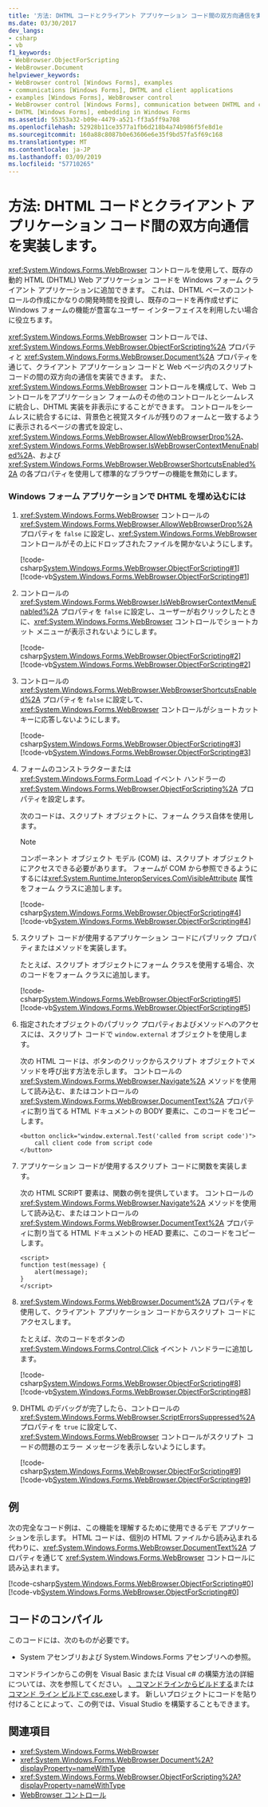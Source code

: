 ```yaml
---
title: '方法: DHTML コードとクライアント アプリケーション コード間の双方向通信を実装します。'
ms.date: 03/30/2017
dev_langs:
- csharp
- vb
f1_keywords:
- WebBrowser.ObjectForScripting
- WebBrowser.Document
helpviewer_keywords:
- WebBrowser control [Windows Forms], examples
- communications [Windows Forms], DHTML and client applications
- examples [Windows Forms], WebBrowser control
- WebBrowser control [Windows Forms], communication between DHTML and client application
- DHTML [Windows Forms], embedding in Windows Forms
ms.assetid: 55353a32-b09e-4479-a521-ff3a5ff9a708
ms.openlocfilehash: 52928b11ce3577a1fb6d218b4a74b986f5fe8d1e
ms.sourcegitcommit: 160a88c8087b0e63606e6e35f9bd57fa5f69c168
ms.translationtype: MT
ms.contentlocale: ja-JP
ms.lasthandoff: 03/09/2019
ms.locfileid: "57710265"
---
```

# <a name="how-to-implement-two-way-communication-between-dhtml-code-and-client-application-code"></a>方法: DHTML コードとクライアント アプリケーション コード間の双方向通信を実装します。
<xref:System.Windows.Forms.WebBrowser> コントロールを使用して、既存の動的 HTML (DHTML) Web アプリケーション コードを Windows フォーム クライアント アプリケーションに追加できます。 これは、DHTML ベースのコントロールの作成にかなりの開発時間を投資し、既存のコードを再作成せずに Windows フォームの機能が豊富なユーザー インターフェイスを利用したい場合に役立ちます。  
  
 <xref:System.Windows.Forms.WebBrowser> コントロールでは、<xref:System.Windows.Forms.WebBrowser.ObjectForScripting%2A> プロパティと <xref:System.Windows.Forms.WebBrowser.Document%2A> プロパティを通じて、クライアント アプリケーション コードと Web ページ内のスクリプト コードの間の双方向の通信を実装できます。 また、<xref:System.Windows.Forms.WebBrowser> コントロールを構成して、Web コントロールをアプリケーション フォームのその他のコントロールとシームレスに統合し、DHTML 実装を非表示にすることができます。 コントロールをシームレスに統合するには、背景色と視覚スタイルが残りのフォームと一致するように表示されるページの書式を設定し、<xref:System.Windows.Forms.WebBrowser.AllowWebBrowserDrop%2A>、<xref:System.Windows.Forms.WebBrowser.IsWebBrowserContextMenuEnabled%2A>、および <xref:System.Windows.Forms.WebBrowser.WebBrowserShortcutsEnabled%2A> の各プロパティを使用して標準的なブラウザーの機能を無効にします。  
  
### <a name="to-embed-dhtml-in-your-windows-forms-application"></a>Windows フォーム アプリケーションで DHTML を埋め込むには  
  
1.  <xref:System.Windows.Forms.WebBrowser> コントロールの <xref:System.Windows.Forms.WebBrowser.AllowWebBrowserDrop%2A> プロパティを `false` に設定し、<xref:System.Windows.Forms.WebBrowser> コントロールがその上にドロップされたファイルを開かないようにします。  
  
     [!code-csharp[System.Windows.Forms.WebBrowser.ObjectForScripting#1](~/samples/snippets/csharp/VS_Snippets_Winforms/System.Windows.Forms.WebBrowser.ObjectForScripting/CS/form1.cs#1)]
     [!code-vb[System.Windows.Forms.WebBrowser.ObjectForScripting#1](~/samples/snippets/visualbasic/VS_Snippets_Winforms/System.Windows.Forms.WebBrowser.ObjectForScripting/vb/form1.vb#1)]  
  
2.  コントロールの <xref:System.Windows.Forms.WebBrowser.IsWebBrowserContextMenuEnabled%2A> プロパティを `false` に設定し、ユーザーが右クリックしたときに、<xref:System.Windows.Forms.WebBrowser> コントロールでショートカット メニューが表示されないようにします。  
  
     [!code-csharp[System.Windows.Forms.WebBrowser.ObjectForScripting#2](~/samples/snippets/csharp/VS_Snippets_Winforms/System.Windows.Forms.WebBrowser.ObjectForScripting/CS/form1.cs#2)]
     [!code-vb[System.Windows.Forms.WebBrowser.ObjectForScripting#2](~/samples/snippets/visualbasic/VS_Snippets_Winforms/System.Windows.Forms.WebBrowser.ObjectForScripting/vb/form1.vb#2)]  
  
3.  コントロールの <xref:System.Windows.Forms.WebBrowser.WebBrowserShortcutsEnabled%2A> プロパティを `false` に設定して、<xref:System.Windows.Forms.WebBrowser> コントロールがショートカット キーに応答しないようにします。  
  
     [!code-csharp[System.Windows.Forms.WebBrowser.ObjectForScripting#3](~/samples/snippets/csharp/VS_Snippets_Winforms/System.Windows.Forms.WebBrowser.ObjectForScripting/CS/form1.cs#3)]
     [!code-vb[System.Windows.Forms.WebBrowser.ObjectForScripting#3](~/samples/snippets/visualbasic/VS_Snippets_Winforms/System.Windows.Forms.WebBrowser.ObjectForScripting/vb/form1.vb#3)]  
  
4.  フォームのコンストラクターまたは <xref:System.Windows.Forms.Form.Load> イベント ハンドラーの <xref:System.Windows.Forms.WebBrowser.ObjectForScripting%2A> プロパティを設定します。  
  
     次のコードは、スクリプト オブジェクトに、フォーム クラス自体を使用します。  
  
    > [!NOTE]
    >  コンポーネント オブジェクト モデル (COM) は、スクリプト オブジェクトにアクセスできる必要があります。 フォームが COM から参照できるようにするには<xref:System.Runtime.InteropServices.ComVisibleAttribute> 属性をフォーム クラスに追加します。  
  
     [!code-csharp[System.Windows.Forms.WebBrowser.ObjectForScripting#4](~/samples/snippets/csharp/VS_Snippets_Winforms/System.Windows.Forms.WebBrowser.ObjectForScripting/CS/form1.cs#4)]
     [!code-vb[System.Windows.Forms.WebBrowser.ObjectForScripting#4](~/samples/snippets/visualbasic/VS_Snippets_Winforms/System.Windows.Forms.WebBrowser.ObjectForScripting/vb/form1.vb#4)]  
  
5.  スクリプト コードが使用するアプリケーション コードにパブリック プロパティまたはメソッドを実装します。  
  
     たとえば、スクリプト オブジェクトにフォーム クラスを使用する場合、次のコードをフォーム クラスに追加します。  
  
     [!code-csharp[System.Windows.Forms.WebBrowser.ObjectForScripting#5](~/samples/snippets/csharp/VS_Snippets_Winforms/System.Windows.Forms.WebBrowser.ObjectForScripting/CS/form1.cs#5)]
     [!code-vb[System.Windows.Forms.WebBrowser.ObjectForScripting#5](~/samples/snippets/visualbasic/VS_Snippets_Winforms/System.Windows.Forms.WebBrowser.ObjectForScripting/vb/form1.vb#5)]  
  
6.  指定されたオブジェクトのパブリック プロパティおよびメソッドへのアクセスには、スクリプト コードで `window.external` オブジェクトを使用します。  
  
     次の HTML コードは、ボタンのクリックからスクリプト オブジェクトでメソッドを呼び出す方法を示します。 コントロールの <xref:System.Windows.Forms.WebBrowser.Navigate%2A> メソッドを使用して読み込む、またはコントロールの <xref:System.Windows.Forms.WebBrowser.DocumentText%2A> プロパティに割り当てる HTML ドキュメントの BODY 要素に、このコードをコピーします。  
  
    ```  
    <button onclick="window.external.Test('called from script code')">  
        call client code from script code  
    </button>  
    ```  
  
7.  アプリケーション コードが使用するスクリプト コードに関数を実装します。  
  
     次の HTML SCRIPT 要素は、関数の例を提供しています。 コントロールの <xref:System.Windows.Forms.WebBrowser.Navigate%2A> メソッドを使用して読み込む、またはコントロールの <xref:System.Windows.Forms.WebBrowser.DocumentText%2A> プロパティに割り当てる HTML ドキュメントの HEAD 要素に、このコードをコピーします。  
  
    ```  
    <script>  
    function test(message) {   
        alert(message);   
    }  
    </script>  
    ```  
  
8.  <xref:System.Windows.Forms.WebBrowser.Document%2A> プロパティを使用して、クライアント アプリケーション コードからスクリプト コードにアクセスします。  
  
     たとえば、次のコードをボタンの <xref:System.Windows.Forms.Control.Click> イベント ハンドラーに追加します。  
  
     [!code-csharp[System.Windows.Forms.WebBrowser.ObjectForScripting#8](~/samples/snippets/csharp/VS_Snippets_Winforms/System.Windows.Forms.WebBrowser.ObjectForScripting/CS/form1.cs#8)]
     [!code-vb[System.Windows.Forms.WebBrowser.ObjectForScripting#8](~/samples/snippets/visualbasic/VS_Snippets_Winforms/System.Windows.Forms.WebBrowser.ObjectForScripting/vb/form1.vb#8)]  
  
9. DHTML のデバッグが完了したら、コントロールの <xref:System.Windows.Forms.WebBrowser.ScriptErrorsSuppressed%2A> プロパティを `true` に設定して、<xref:System.Windows.Forms.WebBrowser> コントロールがスクリプト コードの問題のエラー メッセージを表示しないようにします。  
  
     [!code-csharp[System.Windows.Forms.WebBrowser.ObjectForScripting#9](~/samples/snippets/csharp/VS_Snippets_Winforms/System.Windows.Forms.WebBrowser.ObjectForScripting/CS/form1.cs#9)]
     [!code-vb[System.Windows.Forms.WebBrowser.ObjectForScripting#9](~/samples/snippets/visualbasic/VS_Snippets_Winforms/System.Windows.Forms.WebBrowser.ObjectForScripting/vb/form1.vb#9)]  
  
## <a name="example"></a>例  
 次の完全なコード例は、この機能を理解するために使用できるデモ アプリケーションを示します。 HTML コードは、個別の HTML ファイルから読み込まれる代わりに、<xref:System.Windows.Forms.WebBrowser.DocumentText%2A> プロパティを通じて <xref:System.Windows.Forms.WebBrowser> コントロールに読み込まれます。  
  
 [!code-csharp[System.Windows.Forms.WebBrowser.ObjectForScripting#0](~/samples/snippets/csharp/VS_Snippets_Winforms/System.Windows.Forms.WebBrowser.ObjectForScripting/CS/form1.cs#0)]
 [!code-vb[System.Windows.Forms.WebBrowser.ObjectForScripting#0](~/samples/snippets/visualbasic/VS_Snippets_Winforms/System.Windows.Forms.WebBrowser.ObjectForScripting/vb/form1.vb#0)]  
  
## <a name="compiling-the-code"></a>コードのコンパイル  
 このコードには、次のものが必要です。  
  
-   System アセンブリおよび System.Windows.Forms アセンブリへの参照。  
  
 コマンドラインからこの例を Visual Basic または Visual c# の構築方法の詳細については、次を参照してください。 [、コマンドラインからビルドする](../../../visual-basic/reference/command-line-compiler/building-from-the-command-line.md)または[コマンド ライン ビルドで csc.exe](../../../csharp/language-reference/compiler-options/command-line-building-with-csc-exe.md)します。 新しいプロジェクトにコードを貼り付けることによって、この例では、Visual Studio を構築することもできます。  
  
## <a name="see-also"></a>関連項目
- <xref:System.Windows.Forms.WebBrowser>
- <xref:System.Windows.Forms.WebBrowser.Document%2A?displayProperty=nameWithType>
- <xref:System.Windows.Forms.WebBrowser.ObjectForScripting%2A?displayProperty=nameWithType>
- [WebBrowser コントロール](webbrowser-control-windows-forms.md)
